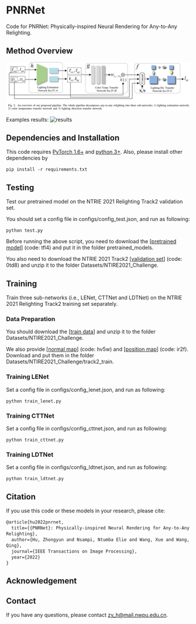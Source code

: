# PNRNet

Code for PNRNet: Physically-inspired Neural Rendering for Any-to-Any Relighting.

## Method Overview

![pipeline](assets/pipeline.png)

Examples results:
![results](assets/examples_results.jpg)

## Dependencies and Installation
This code requires [PyTorch 1.6+](https://pytorch.org/) and [python 3+](https://www.python.org/downloads/). Also, please install other dependencies by

    pip install -r requirements.txt

## Testing

Test our pretrained model on the NTRIE 2021 Relighting Track2 validation set. 

You should set a config file in configs/config_test.json, and run as following:

    python test.py

Before running the above script, you need to download the [[pretrained model](https://pan.baidu.com/s/1XroFj5cvXRP9ZyuyotqqUg)]  (code: tfl4) and put it in the folder pretrained_models. 

You also need to download the NTRIE 2021 Track2 [[validation set](https://pan.baidu.com/s/1NpwTJ2kvZJp3_V2G7L40PA)]  (code: 0td8) and unzip it to the folder Datasets/NTIRE2021_Challenge.


## Training

Train three sub-networks (i.e., LENet, CTTNet and LDTNet) on the NTRIE 2021 Relighting Track2 training set separately.

### Data Preparation

You should download the [[train data](https://datasets.epfl.ch/vidit/NTIRE2021/track2_train.zip)] and unzip it to the folder Datasets/NTIRE2021_Challenge. 

We also provide [[normal map](https://pan.baidu.com/s/1seevN5F7rJtuj5J0QhLK3g)]  (code: hv5w) and [[position map](https://pan.baidu.com/s/1yy0_XJS697ILafLQHYCkig)]  (code: ir2f). Download and put them in the folder Datasets/NTIRE2021_Challenge/track2_train.

### Training LENet

Set a config file in configs/config_lenet.json, and run as following:

    python train_lenet.py

### Training CTTNet

Set a config file in configs/config_cttnet.json, and run as following:

    python train_cttnet.py

### Training LDTNet

Set a config file in configs/config_ldtnet.json, and run as following:

    python train_ldtnet.py

## Citation

If you use this code or these models in your research, please cite:

```
@article{hu2022pnrnet,
  title={{PNRNet}: Physically-inspired Neural Rendering for Any-to-Any Relighting},
  author={Hu, Zhongyun and Nsampi, Ntumba Elie and Wang, Xue and Wang, Qing},
  journal={IEEE Transactions on Image Processing},
  year={2022}
}
```

## Acknowledgement

## Contact
If you have any questions, please contact <zy_h@mail.nwpu.edu.cn>.
